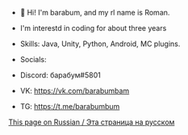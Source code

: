 - 👋 Hi! I'm barabum, and my rl name is Roman.
- I'm interestd in coding for about three years
- Skills: Java, Unity, Python, Android, MC plugins.

- Socials:
- Discord: барабум#5801
- VK: https://vk.com/barabumbam
- TG: https://t.me/barabumbum

[This page on Russian / Эта страница на русском](https://github.com/barabum0/barabum0/blob/main/README_rus.md)

